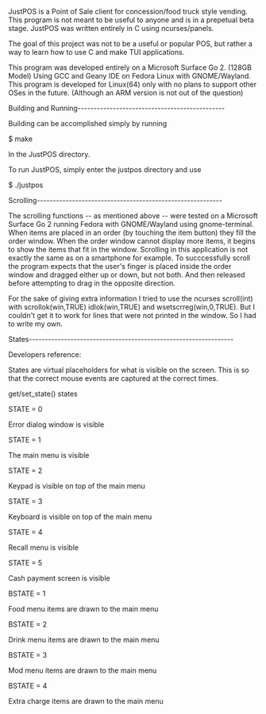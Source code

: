 JustPOS is a Point of Sale client for concession/food truck style vending.
This program is not meant to be useful to anyone and is in a prepetual
beta stage. JustPOS was written entirely in C using ncurses/panels. 

The goal of this project was not to be a useful or popular POS, but 
rather a way to learn how to use C and make TUI applications. 

This program was developed entirely on a Microsoft Surface Go 2. (128GB
Model) Using GCC and Geany IDE on Fedora Linux with GNOME/Wayland. 
This program is developed for Linux(64) only with no plans to support 
other OSes in the future. (Although an ARM version is not out of the 
question)

Building and Running----------------------------------------------

Building can be accomplished simply by running

$ make

In the JustPOS directory. 

To run JustPOS, simply enter the justpos directory and use

$ ./justpos

Scrolling----------------------------------------------------------

The scrolling functions -- as mentioned above -- were tested
on a Microsoft Surface Go 2 running Fedora with GNOME/Wayland using 
gnome-terminal. When items are placed in an order (by touching the item
button) they fill the order window. When the order window cannot display
more items, it begins to show the items that fit in the window. Scrolling
in this application is not exactly the same as on a smartphone for example.
To succcessfully scroll the program expects that the user's finger is 
placed inside the order window and dragged either up or down, but not both.
And then released before attempting to drag in the opposite direction.

For the sake of giving extra information I tried to use the ncurses 
scroll(int) with scrollok(win,TRUE) idlok(win,TRUE) and wsetscrreg(win,0,TRUE).
But I couldn't get it to work for lines that were not printed in the window.
So I had to write my own.   

States----------------------------------------------------------------

Developers reference:

States are virtual placeholders for what is visible on the screen. This
is so that the correct mouse events are captured at the correct times.

get/set_state() states

STATE = 0

Error dialog window is visible

STATE = 1

The main menu is visible 

STATE = 2

Keypad is visible on top of the main menu

STATE = 3

Keyboard is visible on top of the main menu

STATE = 4

Recall menu is visible

STATE = 5

Cash payment screen is visible

BSTATE = 1

Food menu items are drawn to the main menu

BSTATE = 2

Drink menu items are drawn to the main menu

BSTATE = 3

Mod menu items are drawn to the main menu

BSTATE = 4 

Extra charge items are drawn to the main menu 
